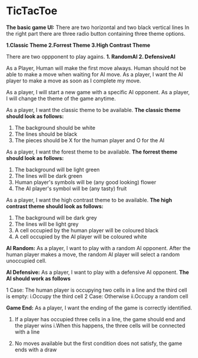 # TicTacToe

**The basic game UI:**
There are two horizontal and two black vertical lines
In the right part there are three radio button containing 
three theme options.

**1.Classic Theme
  2.Forrest Theme 
  3.High Contrast Theme**

There are two oppponent to play agains.
**1. RandomAI
  2. DefensiveAI**

As a Player, Human will make the first move always. 
Human should not be able to make a move when waiting for AI move.
As a player, I want the AI player to make a move as soon as I complete my move.

As a player, I will start a new game with a specific AI opponent.
As a player, I will change the theme of the game anytime.

As a player, I want the classic theme to be available. 
**The classic theme should look as follows:**

1. The background should be white
2. The lines should be black
3. The pieces should be X for the human player and O for the AI


As a player, I want the forest theme to be available.
**The forrest theme should look as follows:**

1. The background will be light green
2. The lines will be dark green
3. Human player's symbols will be (any good looking) flower
4. The AI player's symbol will be (any tasty) fruit


As a player, I want the high contrast theme to be available. 
**The high contrast theme should look as follows:**

1. The background will be dark grey
2. The lines will be light grey
3. A cell occupied by the human player will be coloured black
4. A cell occupied by the AI player will be coloured white

**AI Random:**
As a player, I want to play with a random AI opponent. After the human player makes a move, 
the random AI player will select a random unoccupied cell.

**AI Defensive:**
As a player, I want to play with a defensive AI opponent. 
**The AI should work as follows**

1 Case: The human player is occupying two cells in a line and the third cell is empty:
	 	i.Occupy the third cell
2 Case: Otherwise
		ii.Occupy a random cell
		
**Game End:**
As a player, I want the ending of the game is correctly identified.

1. If a player has occupied three cells in a line, the game should end and the player wins
		i.When this happens, the three cells will be connected with a line

2. No moves available but the first condition does not satisfy, the game ends with a draw
